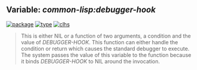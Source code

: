 ## Variable: ***common-lisp:*debugger-hook****
[![package](https://img.shields.io/badge/Package-COMMON--LISP-5f9ea0.svg?style=social&colorA=999999)](../) [![type](https://img.shields.io/badge/Type-Variable-5f9ea0.svg?style=social&colorA=999999)](../#variable) [![clhs](https://img.shields.io/badge/CLHS-*DEBUGGER--HOOK*-5f9ea0.svg?style=social&colorA=999999)](http://www.lispworks.com/documentation/HyperSpec/Body/v_debugg.htm) 

> This is either NIL or a function of two arguments, a condition and the value
> of *DEBUGGER-HOOK*. This function can either handle the condition or return
> which causes the standard debugger to execute. The system passes the value
> of this variable to the function because it binds *DEBUGGER-HOOK* to NIL
> around the invocation.

